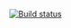 [![Build status](https://ci.appveyor.com/api/projects/status/xsct4sv0hsclu41q/branch/main?svg=true)](https://ci.appveyor.com/project/SergeevKostia/selenide/branch/main)
